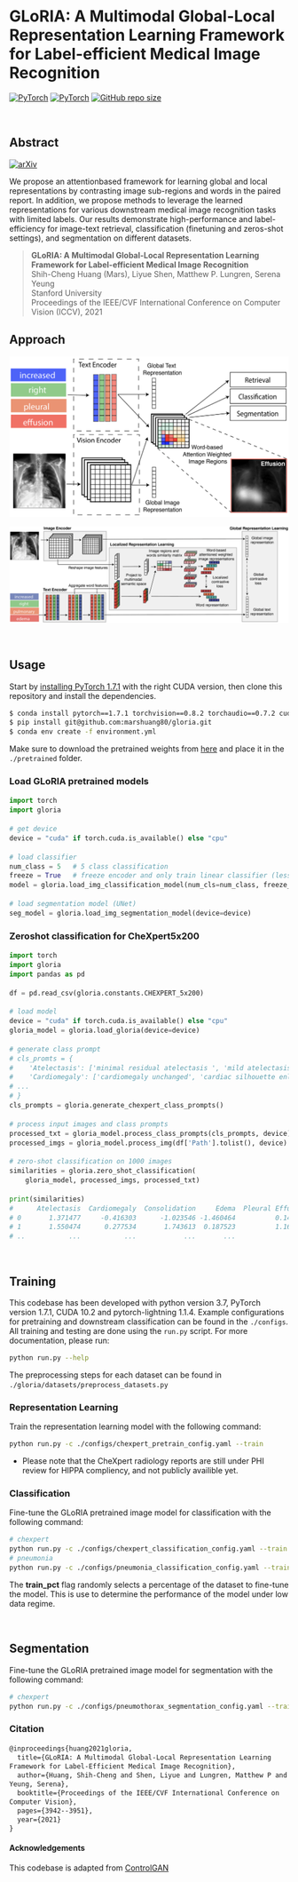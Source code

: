 # GLoRIA: A Multimodal Global-Local Representation Learning Framework for Label-efficient Medical Image Recognition

[![PyTorch](https://img.shields.io/badge/Python-3.11%2B-3776AB?logo=python)](https://pytorch.org/)
[![PyTorch](https://img.shields.io/badge/PyTorch-2.3%2B-EE4C2C?logo=pytorch)](https://pytorch.org/)
[![GitHub repo size](https://img.shields.io/github/repo-size/tuhlnaa/gloria-Extended?label=Repo%20size)](https://github.com/tuhlnaa/gloria-Extended)

<br>

## Abstract

[![arXiv](https://img.shields.io/badge/IEEE-ICCV48922.2021.00391-00629B?logo=ieee)](https://doi.org/10.1109/ICCV48922.2021.00391)

We propose an attentionbased framework for learning global and local representations by contrasting image sub-regions and words in the paired report. In addition, we propose methods to leverage the learned representations for various downstream medical image recognition tasks with limited labels. Our results demonstrate high-performance and label-efficiency for image-text retrieval, classification (finetuning and zeros-shot settings), and segmentation on different datasets.

> **GLoRIA: A Multimodal Global-Local Representation Learning Framework for Label-efficient Medical Image Recognition** \
> Shih-Cheng Huang (Mars), Liyue Shen, Matthew P. Lungren, Serena Yeung <br> 
> Stanford University <br>
> Proceedings of the IEEE/CVF International Conference on Computer Vision (ICCV), 2021 <br>

## Approach

![GLoRIA framework](https://github.com/tuhlnaa/gloria-Extended/blob/main/assets/GLoRIA%20framework.png)

![GLoRIA overview](https://github.com/tuhlnaa/gloria-Extended/blob/main/assets/GLoRIA%20overview.png)

<br>

## Usage

Start by [installing PyTorch 1.7.1](https://pytorch.org/get-started/locally/) with the right CUDA version, then clone this repository and install the dependencies.  

```bash
$ conda install pytorch==1.7.1 torchvision==0.8.2 torchaudio==0.7.2 cudatoolkit=10.1 -c pytorch
$ pip install git@github.com:marshuang80/gloria.git
$ conda env create -f environment.yml
```

Make sure to download the pretrained weights from [here](https://stanfordmedicine.box.com/s/j5h7q99f3pfi7enc0dom73m4nsm6yzvh) and place it in the `./pretrained` folder.

### Load GLoRIA pretrained models 
```python
import torch
import gloria

# get device
device = "cuda" if torch.cuda.is_available() else "cpu"

# load classifier
num_class = 5   # 5 class classification
freeze = True   # freeze encoder and only train linear classifier (less likely to overfit when training data is limited)
model = gloria.load_img_classification_model(num_cls=num_class, freeze_encoder=freeze, device=device)

# load segmentation model (UNet)
seg_model = gloria.load_img_segmentation_model(device=device)
```

### Zeroshot classification for CheXpert5x200
```python
import torch
import gloria
import pandas as pd 

df = pd.read_csv(gloria.constants.CHEXPERT_5x200)

# load model
device = "cuda" if torch.cuda.is_available() else "cpu"
gloria_model = gloria.load_gloria(device=device)

# generate class prompt
# cls_promts = {
#    'Atelectasis': ['minimal residual atelectasis ', 'mild atelectasis' ...]
#    'Cardiomegaly': ['cardiomegaly unchanged', 'cardiac silhouette enlarged' ...] 
# ...
# } 
cls_prompts = gloria.generate_chexpert_class_prompts()

# process input images and class prompts 
processed_txt = gloria_model.process_class_prompts(cls_prompts, device)
processed_imgs = gloria_model.process_img(df['Path'].tolist(), device)

# zero-shot classification on 1000 images
similarities = gloria.zero_shot_classification(
    gloria_model, processed_imgs, processed_txt)

print(similarities)
#      Atelectasis  Cardiomegaly  Consolidation     Edema  Pleural Effusion
# 0       1.371477     -0.416303      -1.023546 -1.460464          0.145969
# 1       1.550474      0.277534       1.743613  0.187523          1.166638
# ..           ...           ...            ...       ...               ...
```

<br>

## Training

This codebase has been developed with python version 3.7, PyTorch version 1.7.1, CUDA 10.2 and pytorch-lightning 1.1.4. 
Example configurations for pretraining and downstream classification can be found in the `./configs`. All training and testing are done using the `run.py` script. For more documentation, please run: 

```bash 
python run.py --help
```

The preprocessing steps for each dataset can be found in `./gloria/datasets/preprocess_datasets.py`

### Representation Learning

Train the representation learning model with the following command: 

```bash 
python run.py -c ./configs/chexpert_pretrain_config.yaml --train
```

* Please note that the CheXpert radiology reports are still under PHI review for HIPPA compliency, and not publicly availible yet.  

### Classification 

Fine-tune the GLoRIA pretrained image model for classification with the following command: 

```bash 
# chexpert
python run.py -c ./configs/chexpert_classification_config.yaml --train --test --train_pct 0.01
# pneumonia
python run.py -c ./configs/pneumonia_classification_config.yaml --train --test --train_pct 0.01
```

The **train_pct** flag randomly selects a percentage of the dataset to fine-tune the model. This is use to determine the performance of the model under low data regime.

<br>

## Segmentation

Fine-tune the GLoRIA pretrained image model for segmentation with the following command: 

```bash 
# chexpert
python run.py -c ./configs/pneumothorax_segmentation_config.yaml --train --test --train_pct 0.01
```

### Citation

```
@inproceedings{huang2021gloria,
  title={GLoRIA: A Multimodal Global-Local Representation Learning Framework for Label-Efficient Medical Image Recognition},
  author={Huang, Shih-Cheng and Shen, Liyue and Lungren, Matthew P and Yeung, Serena},
  booktitle={Proceedings of the IEEE/CVF International Conference on Computer Vision},
  pages={3942--3951},
  year={2021}
}
```

#### Acknowledgements
This codebase is adapted from [ControlGAN](https://github.com/mrlibw/ControlGAN)
